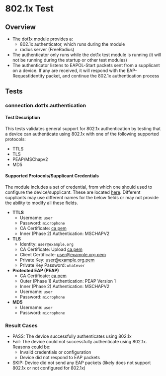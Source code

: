 # 802.1x Test

## Overview
- The dot1x module provides a:
   - 802.1x authenticator, which runs during the module
   - radius server (FreeRadius)
- The authenticator only runs while the dot1x test module is running (it will
  not be running during the startup or other test modules)
- The authenticator listens to EAPOL-Start packets sent from a supplicant on a
  device. If any are received, it will respond with the EAP-RequestIdentity
  packet, and continue the 802.1x authentication process  

## Tests

### connection.dot1x.authentication

#### Test Description
This tests validates general support for 802.1x authentication by testing that a device
can authenticate using 802.1x with one of the following supported protocols:
- TTLS
- TLS
- PEAP/MSChapv2
- MD5

#### Supported Protocols/Supplicant Credentials
The module includes a set of credential, from which one should used to configure
the device/supplicant. These are located
[here](../..docker/include/etc/wpasupplicant). Different suppliants may use
different names for the below fields or may not provide the ability to modify
all these fields. 
- **TTLS**
   - Username: `user`
   - Password: `microphone`
   - CA Certificate: [ca.pem](../../etc/wpasupplicant/cert/ca.pem)
   - Inner (Phase 2) Authentication: MSCHAPV2
- **TLS**
   - Identity: `user@example.org`
   - CA Certificate: Upload [ca.pem](../../etc/wpasupplicant/cert/ca.pem)
   - Client Certificate: [user@example.org.pem](../../etc/wpasupplicant/cert/user@example.org.pem)
   - Private Key: [user@example.org.pem](../../etc/wpasupplicant/cert/user@example.org.pem)
   - Private Key Password: `whatever`
- **Protected EAP (PEAP)**
   - CA Certificate: [ca.pem](../../etc/wpasupplicant/cert/ca.pem)
   - Outer (Phase 1) Authentication: PEAP Version 1
   - Inner (Phase 2) Authentication: MSCHAPV2
   - Username: `user`
   - Password: `microphone`
- **MD5**
   - Username: `user`
   - Password: `microphone`

### Result Cases
- PASS: The device successfully authenticates using 802.1x 
- Fail: The device could not successfully authenticate using 802.1x. Reasons could be:
    - Invalid credentials or configuration
    - Device did not respond to EAP packets
- SKIP: Device did not send any EAP packets (likely does not support 802.1x or not configured for 802.1x)